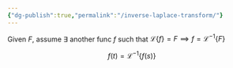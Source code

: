 ```yaml
---
{"dg-publish":true,"permalink":"/inverse-laplace-transform/"}
---
```


Given $F$, assume $\exists$ another func $f$ such that $\mathscr{L}\{f\} = F \implies f = \mathscr{L}^{-1}\{F\}$

$$
f(t) = \mathscr{L}^{-1}\{f(s)\}
$$
